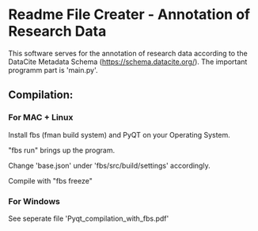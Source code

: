 # Readme File Creater - Annotation of Research Data

This software serves for the annotation of research data according to the DataCite Metadata Schema (https://schema.datacite.org/). The important programm part is 'main.py'.

## Compilation:

### For MAC + Linux

Install fbs (fman build system) and PyQT on your Operating System.

"fbs run" brings up the program.

Change 'base.json' under 'fbs/src/build/settings' accordingly.

Compile with "fbs freeze"


### For Windows 

See seperate file 'Pyqt_compilation_with_fbs.pdf'

